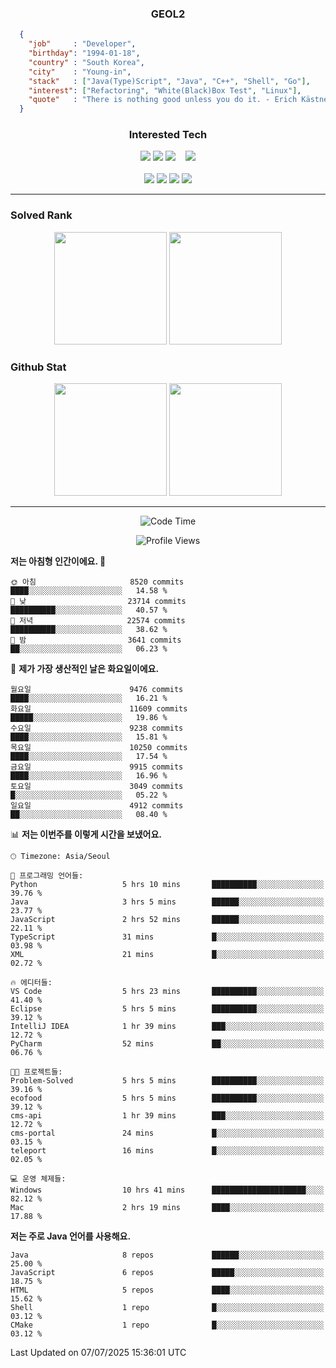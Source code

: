 <div align="center">

  ### GEOL2
</div>

```json
  {
    "job"     : "Developer",
    "birthday": "1994-01-18",
    "country" : "South Korea",
    "city"    : "Young-in",
    "stack"   : ["Java(Type)Script", "Java", "C++", "Shell", "Go"],
    "interest": ["Refactoring", "White(Black)Box Test", "Linux"], 
    "quote"   : "There is nothing good unless you do it. - Erich Kästner"
  }
  ```
  
<div align="center">
  
  ### Interested Tech
  
  <!-- <img src="https://img.shields.io/badge/Laravel-F05340?style=flat-square&logo=Laravel&logoColor=white"> -->
  <img src="https://img.shields.io/badge/SpringBoot-6DB33F?style=flat-square&logo=SpringBoot&logoColor=white">
  <!-- <img src="https://img.shields.io/badge/-NestJs-ea2845?style=flat-square&logo=nestjs&logoColor=white"> -->
  <!-- <img src="https://img.shields.io/badge/Express-000000?style=flat-square&logo=Express&logoColor=white"> -->
  <!-- <img src="https://img.shields.io/badge/Three.js-000000?style=flat-square&logo=Three.js&logoColor=white"> -->
  <img src="https://img.shields.io/badge/React-61DAFB?style=flat-square&logo=React&logoColor=black">
  <!-- <img src="https://img.shields.io/badge/next.js-000000?style=flat-square&logo=nextdotjs&logoColor=white"> -->
  <img src="https://img.shields.io/badge/OpenAI-%23412991?style=flat-square&logo=openai&logoColor=white">
  &nbsp;&nbsp;
  <!-- <br><br> -->
  
  <img src="https://img.shields.io/badge/junit-%23E33332?style=flat-square&logo=junit5&logoColor=white">
  <!-- <img src="https://img.shields.io/badge/Jest-323330?style=flat-square&logo=Jest&logoColor=white"> -->
  <br><br>
  
  <img src="https://img.shields.io/badge/Java-ED8B00?style=flat-square&logo=openjdk&logoColor=white">
  <img src="https://img.shields.io/badge/JavaScript-F7DF1E?style=flat-square&logo=JavaScript&logoColor=black">
  <img src="https://img.shields.io/badge/TypeScript-007acc?style=flat-square&logo=TypeScript&logoColor=black">
  <img src="https://img.shields.io/badge/Go-00ADD8?logo=Go&logoColor=white&style=flat-square">
  <!-- <img src="https://img.shields.io/badge/MySQL-4479A1?style=flat-square&logo=mysql&logoColor=white"><br> -->

</div>

------------

  ### Solved Rank
  
  <div align="center">
    <img height="180em" src="https://mazassumnida.wtf/api/v2/generate_badge?boj=geol2">
    <img height="180em" src="https://leetcard.jacoblin.cool/Geol2?theme=light&font=Gugi&border=0&radius=20">
  </div>
  
  ### Github Stat 
  <div align="center">
    <img height="180em" src="https://github-readme-stats-omega-five-90.vercel.app/api/?username=geol2&show_icons=true&theme=dark">
    <img height="180em" src="https://github-readme-stats-omega-five-90.vercel.app/api/top-langs/?username=geol2&show_icons=true&hide=cmake,EJS,css,scss,html,VUE&layout=compact&theme=dark&exclude_repo=raspi-web&count_private=true&langs_count=10">
  </div>
  
------------

<div align="center">
  
  <!--START_SECTION:waka-->
![Code Time](http://img.shields.io/badge/Code%20Time-4%2C211%20hrs%2016%20mins-blue)

![Profile Views](http://img.shields.io/badge/Profile%20Views-63-blue)

</div>

**저는 아침형 인간이에요. 🐤** 

```text
🌞 아침                     8520 commits        ████░░░░░░░░░░░░░░░░░░░░░   14.58 % 
🌆 낮　                     23714 commits       ██████████░░░░░░░░░░░░░░░   40.57 % 
🌃 저녁                     22574 commits       ██████████░░░░░░░░░░░░░░░   38.62 % 
🌙 밤　                     3641 commits        ██░░░░░░░░░░░░░░░░░░░░░░░   06.23 % 
```
📅 **제가 가장 생산적인 날은 화요일이에요.** 

```text
월요일                      9476 commits        ████░░░░░░░░░░░░░░░░░░░░░   16.21 % 
화요일                      11609 commits       █████░░░░░░░░░░░░░░░░░░░░   19.86 % 
수요일                      9238 commits        ████░░░░░░░░░░░░░░░░░░░░░   15.81 % 
목요일                      10250 commits       ████░░░░░░░░░░░░░░░░░░░░░   17.54 % 
금요일                      9915 commits        ████░░░░░░░░░░░░░░░░░░░░░   16.96 % 
토요일                      3049 commits        █░░░░░░░░░░░░░░░░░░░░░░░░   05.22 % 
일요일                      4912 commits        ██░░░░░░░░░░░░░░░░░░░░░░░   08.40 % 
```


📊 **저는 이번주를 이렇게 시간을 보냈어요.** 

```text
🕑︎ Timezone: Asia/Seoul

💬 프로그래밍 언어들: 
Python                   5 hrs 10 mins       ██████████░░░░░░░░░░░░░░░   39.76 % 
Java                     3 hrs 5 mins        ██████░░░░░░░░░░░░░░░░░░░   23.77 % 
JavaScript               2 hrs 52 mins       ██████░░░░░░░░░░░░░░░░░░░   22.11 % 
TypeScript               31 mins             █░░░░░░░░░░░░░░░░░░░░░░░░   03.98 % 
XML                      21 mins             █░░░░░░░░░░░░░░░░░░░░░░░░   02.72 % 

🔥 에디터들: 
VS Code                  5 hrs 23 mins       ██████████░░░░░░░░░░░░░░░   41.40 % 
Eclipse                  5 hrs 5 mins        ██████████░░░░░░░░░░░░░░░   39.12 % 
IntelliJ IDEA            1 hr 39 mins        ███░░░░░░░░░░░░░░░░░░░░░░   12.72 % 
PyCharm                  52 mins             ██░░░░░░░░░░░░░░░░░░░░░░░   06.76 % 

🐱‍💻 프로젝트들: 
Problem-Solved           5 hrs 5 mins        ██████████░░░░░░░░░░░░░░░   39.16 % 
ecofood                  5 hrs 5 mins        ██████████░░░░░░░░░░░░░░░   39.12 % 
cms-api                  1 hr 39 mins        ███░░░░░░░░░░░░░░░░░░░░░░   12.72 % 
cms-portal               24 mins             █░░░░░░░░░░░░░░░░░░░░░░░░   03.15 % 
teleport                 16 mins             █░░░░░░░░░░░░░░░░░░░░░░░░   02.05 % 

💻 운영 체제들: 
Windows                  10 hrs 41 mins      █████████████████████░░░░   82.12 % 
Mac                      2 hrs 19 mins       ████░░░░░░░░░░░░░░░░░░░░░   17.88 % 
```

**저는 주로 Java 언어를 사용해요.** 

```text
Java                     8 repos             ██████░░░░░░░░░░░░░░░░░░░   25.00 % 
JavaScript               6 repos             █████░░░░░░░░░░░░░░░░░░░░   18.75 % 
HTML                     5 repos             ████░░░░░░░░░░░░░░░░░░░░░   15.62 % 
Shell                    1 repo              █░░░░░░░░░░░░░░░░░░░░░░░░   03.12 % 
CMake                    1 repo              █░░░░░░░░░░░░░░░░░░░░░░░░   03.12 % 
```




 Last Updated on 07/07/2025 15:36:01 UTC
<!--END_SECTION:waka-->

<div align="center">
  
  <!-- [![Hits](https://hits.seeyoufarm.com/api/count/incr/badge.svg?url=https%3A%2F%2Fgithub.com%2Fgeol2&count_bg=%2379C83D&title_bg=%23555555&icon=myspace.svg&icon_color=%23E7E7E7&title=hits&edge_flat=false)](https://hits.seeyoufarm.com) -->
  
</div>

<!--
**Geol2/Geol2** is a ✨ _special_ ✨ repository because its `README.md` (this file) appears on your GitHub profile.

Here are some ideas to get you started:
- 🔭 I’m currently working on ...
- 🌱 I’m currently learning ...
- 👯 I’m looking to collaborate on ...
- 🤔 I’m looking for help with ...
- 💬 Ask me about ...
- 📫 How to reach me: ...
- 😄 Pronouns: ...
- ⚡ Fun fact: ...
-->
